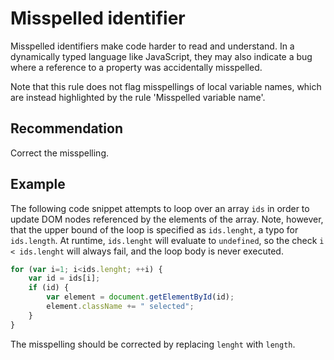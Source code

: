 # Misspelled identifier
Misspelled identifiers make code harder to read and understand. In a dynamically typed language like JavaScript, they may also indicate a bug where a reference to a property was accidentally misspelled.

Note that this rule does not flag misspellings of local variable names, which are instead highlighted by the rule 'Misspelled variable name'.


## Recommendation
Correct the misspelling.


## Example
The following code snippet attempts to loop over an array `ids` in order to update DOM nodes referenced by the elements of the array. Note, however, that the upper bound of the loop is specified as `ids.lenght`, a typo for `ids.length`. At runtime, `ids.lenght` will evaluate to `undefined`, so the check `i < ids.lenght` will always fail, and the loop body is never executed.


```javascript
for (var i=1; i<ids.lenght; ++i) {
    var id = ids[i];
    if (id) {
        var element = document.getElementById(id);
        element.className += " selected";
    }
}
```
The misspelling should be corrected by replacing `lenght` with `length`.

